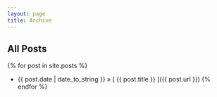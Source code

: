```yaml
---
layout: page
title: Archive
---
```


## All Posts

{% for post in site.posts %}
  * {{ post.date | date_to_string }} &raquo; [ {{ post.title }} ]({{ post.url }})
  {% endfor %}
